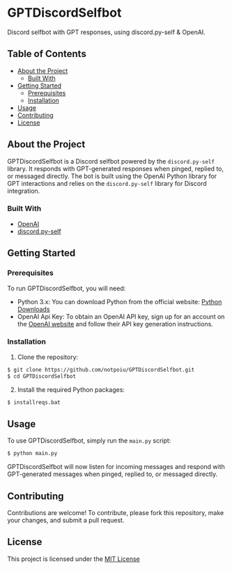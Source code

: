 # GPTDiscordSelfbot
Discord selfbot with GPT responses, using discord.py-self & OpenAI.
## Table of Contents

- [About the Project](#about-the-project)
  - [Built With](#built-with)
- [Getting Started](#getting-started)
  - [Prerequisites](#prerequisites)
  - [Installation](#installation)
- [Usage](#usage)
- [Contributing](#contributing)
- [License](#license)

## About the Project

GPTDiscordSelfbot is a Discord selfbot powered by the `discord.py-self` library. It responds with GPT-generated responses when pinged, replied to, or messaged directly. The bot is built using the OpenAI Python library for GPT interactions and relies on the `discord.py-self` library for Discord integration.

### Built With

- [OpenAI](https://pypi.org/project/openai/)
- [discord.py-self](https://pypi.org/project/discord.py-self/)

## Getting Started

### Prerequisites

To run GPTDiscordSelfbot, you will need:

- Python 3.x: You can download Python from the official website: [Python Downloads](https://www.python.org/downloads/)
- OpenAI Api Key: To obtain an OpenAI API key, sign up for an account on the [OpenAI website](https://openai.com/) and follow their API key generation instructions.

### Installation

1. Clone the repository:

```bash
$ git clone https://github.com/notpoiu/GPTDiscordSelfbot.git
$ cd GPTDiscordSelfbot
```

2. Install the required Python packages:

```bash
$ installreqs.bat
```

## Usage

To use GPTDiscordSelfbot, simply run the `main.py` script:

```bash
$ python main.py
```

GPTDiscordSelfbot will now listen for incoming messages and respond with GPT-generated messages when pinged, replied to, or messaged directly.

## Contributing

Contributions are welcome! To contribute, please fork this repository, make your changes, and submit a pull request.

## License

This project is licensed under the [MIT License](https://github.com/notpoiu/GPTDiscordSelfbot/blob/main/LICENSE)
